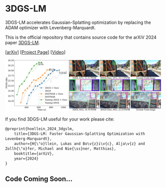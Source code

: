 # 3DGS-LM
3DGS-LM accelerates Gaussian-Splatting optimization by replacing the ADAM optimizer with Levenberg-Marquardt.

This is the official repository that contains source code for the arXiV 2024 paper [3DGS-LM](https://lukashoel.github.io/3DGS-LM).

[[arXiv]()] [[Project Page](https://lukashoel.github.io/3DGS-LM/)] [[Video](https://youtu.be/tDiGuGMssg8)]

![Teaser](static/images/teaser.jpg "3DGS-LM")

If you find 3DGS-LM useful for your work please cite:
```
@preprint{hoellein_2024_3dgslm,
    title={3DGS-LM: Faster Gaussian-Splatting Optimization with Levenberg-Marquardt},
    author={H{\"o}llein, Lukas and Bo\v{z}i\v{c}, Alja\v{z} and Zollh{\"o}fer, Michael and Nie{\ss}ner, Matthias},
    booktitle={arXiV},
    year={2024}
}
```

## Code Coming Soon...

